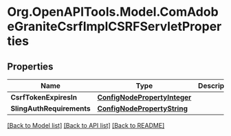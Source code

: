 # Org.OpenAPITools.Model.ComAdobeGraniteCsrfImplCSRFServletProperties
## Properties

Name | Type | Description | Notes
------------ | ------------- | ------------- | -------------
**CsrfTokenExpiresIn** | [**ConfigNodePropertyInteger**](ConfigNodePropertyInteger.md) |  | [optional] 
**SlingAuthRequirements** | [**ConfigNodePropertyString**](ConfigNodePropertyString.md) |  | [optional] 

[[Back to Model list]](../README.md#documentation-for-models) [[Back to API list]](../README.md#documentation-for-api-endpoints) [[Back to README]](../README.md)

